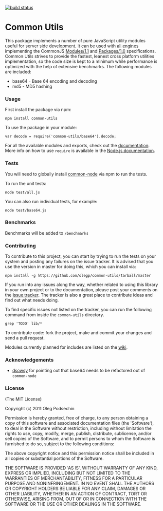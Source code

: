 [![build status](https://secure.travis-ci.org/olegp/common-utils.png)](http://travis-ci.org/olegp/common-utils)
# Common Utils

This package implements a number of pure JavaScript utility modules useful for server side development. It can be used with [all engines](http://wiki.commonjs.org/wiki/Implementations) implementing the  CommonJS [Modules/1.1](http://wiki.commonjs.org/wiki/Modules/1.1) and [Packages/1.0](http://wiki.commonjs.org/wiki/Packages/1.0) specifications. Common Utils strives to provide the fastest, leanest cross platform utilities implementation, so the code size is kept to a minimum while performance is optimized with the help of extensive benchmarks. The following modules are included:

* base64 - Base 64 encoding and decoding
* md5 - MD5 hashing

### Usage

First install the package via npm:

    npm install common-utils
    
To use the package in your module:

    var decode = require('common-utils/base64').decode;
    
For all the available modules and exports, check out the [documentation](http://oleg.github.com/common-utils/doc/). More info on how to use `require` is available in the [Node.js documentation](http://nodejs.org/docs/v0.5.5/api/modules.html).


### Tests

You will need to globally install [common-node](http://oleg.github.com/common-node/) via npm to run the tests.

To run the unit tests:

    node test/all.js

You can also run individual tests, for example:

 	node test/base64.js
     
### Benchmarks

Benchmarks will be added to `/benchmarks`

### Contributing

To contribute to this project, you can start by trying to run the tests on your system and posting any failures on the issue tracker. It is advised that you use the version in master for doing this, which you can install via:

    npm install -g https://github.com/olegp/common-utils/tarball/master

If you run into any issues along the way, whether related to using this library
in your own project or to the documentation, please post your comments on the [issue tracker](https://github.com/olegp/common-utils/issues/). The tracker is also a great place to contribute ideas and find out what needs doing.

To find specific issues not listed on the tracker, you can run the following command from inside the `common-utils` directory.

    grep 'TODO' lib/*  

To contribute code: fork the project, make and commit your changes and send a pull request.

Modules currently planned for includes are listed on the [wiki](http://github.com/olegp/common-utils/wiki/).

### Acknowledgements

  * [dsowsy](https://github.com/dsowsy) for pointing out that base64 needs to be refactored out of `common-node`
    
### License 

(The MIT License)

Copyright (c) 2011 Oleg Podsechin

Permission is hereby granted, free of charge, to any person obtaining
a copy of this software and associated documentation files (the
'Software'), to deal in the Software without restriction, including
without limitation the rights to use, copy, modify, merge, publish,
distribute, sublicense, and/or sell copies of the Software, and to
permit persons to whom the Software is furnished to do so, subject to
the following conditions:

The above copyright notice and this permission notice shall be
included in all copies or substantial portions of the Software.

THE SOFTWARE IS PROVIDED 'AS IS', WITHOUT WARRANTY OF ANY KIND,
EXPRESS OR IMPLIED, INCLUDING BUT NOT LIMITED TO THE WARRANTIES OF
MERCHANTABILITY, FITNESS FOR A PARTICULAR PURPOSE AND NONINFRINGEMENT.
IN NO EVENT SHALL THE AUTHORS OR COPYRIGHT HOLDERS BE LIABLE FOR ANY
CLAIM, DAMAGES OR OTHER LIABILITY, WHETHER IN AN ACTION OF CONTRACT,
TORT OR OTHERWISE, ARISING FROM, OUT OF OR IN CONNECTION WITH THE
SOFTWARE OR THE USE OR OTHER DEALINGS IN THE SOFTWARE.
